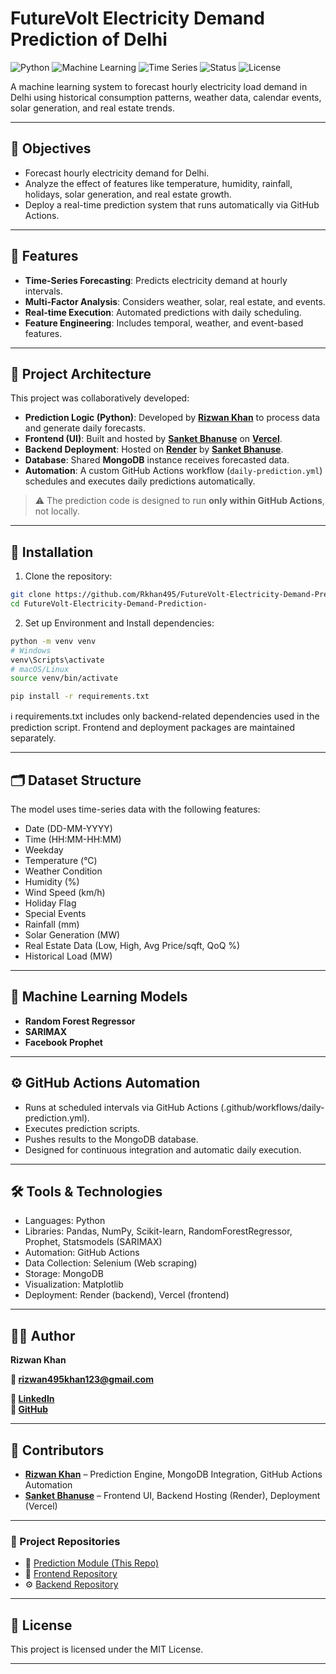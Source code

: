 
# FutureVolt Electricity Demand Prediction of Delhi

![Python](https://img.shields.io/badge/Python-3.11%2B-blue)
![Machine Learning](https://img.shields.io/badge/Machine%20Learning-Enabled-orange)
![Time Series](https://img.shields.io/badge/Time%20Series-Forecasting-green)
![Status](https://img.shields.io/badge/Project-Completed-brightgreen)
![License](https://img.shields.io/badge/License-MIT-blue)

A machine learning system to forecast hourly electricity load demand in Delhi using historical consumption patterns, weather data, calendar events, solar generation, and real estate trends.

---

## 🎯 Objectives

- Forecast hourly electricity demand for Delhi.
- Analyze the effect of features like temperature, humidity, rainfall, holidays, solar generation, and real estate growth.
- Deploy a real-time prediction system that runs automatically via GitHub Actions.

---

## 📌 Features

- **Time-Series Forecasting**: Predicts electricity demand at hourly intervals.
- **Multi-Factor Analysis**: Considers weather, solar, real estate, and events.
- **Real-time Execution**: Automated predictions with daily scheduling.
- **Feature Engineering**: Includes temporal, weather, and event-based features.

---

## 🧩 Project Architecture

This project was collaboratively developed:

- **Prediction Logic (Python)**: Developed by **[Rizwan Khan](https://github.com/Rkhan495)** to process data and generate daily forecasts.
- **Frontend (UI)**: Built and hosted by **[Sanket Bhanuse](https://github.com/SanketBhanuse)** on **[Vercel](https://futurevolt.vercel.app/futuredata)**.
- **Backend Deployment**: Hosted on **[Render](https://futurevolt-backend.onrender.com/api/load/12-04-2025)** by **[Sanket Bhanuse](https://github.com/SanketBhanuse)**.
- **Database**: Shared **MongoDB** instance receives forecasted data.
- **Automation**: A custom GitHub Actions workflow (`daily-prediction.yml`) schedules and executes daily predictions automatically.

> ⚠️ The prediction code is designed to run **only within GitHub Actions**, not locally.

---

##  🚀 Installation

1. Clone the repository:
```bash
git clone https://github.com/Rkhan495/FutureVolt-Electricity-Demand-Prediction-.git
cd FutureVolt-Electricity-Demand-Prediction-
```

2. Set up Environment and Install dependencies:
```bash
python -m venv venv
# Windows
venv\Scripts\activate
# macOS/Linux
source venv/bin/activate

pip install -r requirements.txt
```
ℹ️ requirements.txt includes only backend-related dependencies used in the prediction script. Frontend and deployment packages are maintained separately.

---

## 🗂️ Dataset Structure

The model uses time-series data with the following features:
- Date (DD-MM-YYYY)
- Time (HH:MM-HH:MM)
- Weekday
- Temperature (°C)
- Weather Condition
- Humidity (%)
- Wind Speed (km/h)
- Holiday Flag
- Special Events
- Rainfall (mm)
- Solar Generation (MW)
- Real Estate Data (Low, High, Avg Price/sqft, QoQ %)
- Historical Load (MW)

---

## 🤖 Machine Learning Models

- **Random Forest Regressor**
- **SARIMAX**
- **Facebook Prophet**

---

## ⚙️ GitHub Actions Automation

- Runs at scheduled intervals via GitHub Actions (.github/workflows/daily-prediction.yml).
- Executes prediction scripts.
- Pushes results to the MongoDB database.
- Designed for continuous integration and automatic daily execution.

---

## 🛠️ Tools & Technologies

- Languages: Python
- Libraries: Pandas, NumPy, Scikit-learn, RandomForestRegressor, Prophet, Statsmodels (SARIMAX)
- Automation: GitHub Actions
- Data Collection: Selenium (Web scraping)
- Storage: MongoDB
- Visualization: Matplotlib
- Deployment: Render (backend), Vercel (frontend)

---

## 👨‍💻 Author 
**Rizwan Khan**

**📧 rizwan495khan123@gmail.com**

**🔗 [LinkedIn](https://www.linkedin.com/in/your-linkedin-username)  
🐙 [GitHub](https://github.com/your-github-username)**

---

## 👥 Contributors
- **[Rizwan Khan](https://github.com/Rkhan495)** – Prediction Engine, MongoDB Integration, GitHub Actions Automation
- **[Sanket Bhanuse](https://github.com/SanketBhanuse)** – Frontend UI, Backend Hosting (Render), Deployment (Vercel)

---

### 🔗 Project Repositories

- 🧠 [Prediction Module (This Repo)](https://github.com/Rkhan495/FutureVolt-Electricity-Demand-Prediction-)
- 🎨 [Frontend Repository](https://github.com/SanketBhanuse/FutureVolt)
- ⚙️ [Backend Repository](https://github.com/SanketBhanuse/FutureVolt-Backend)

---

## 📄 License

This project is licensed under the MIT License.

---